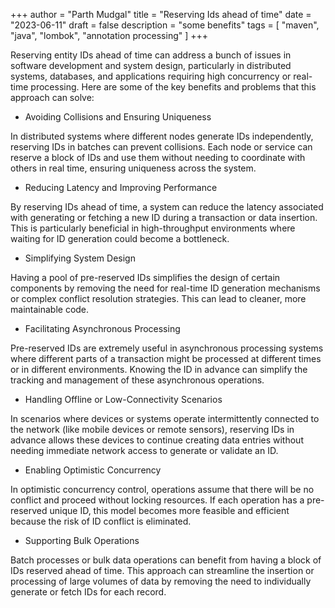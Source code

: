 +++
author = "Parth Mudgal"
title = "Reserving Ids ahead of time"
date = "2023-06-11"
draft = false
description = "some benefits"
tags = [
    "maven",
    "java",
    "lombok",
    "annotation processing"
]
+++


Reserving entity IDs ahead of time can address a bunch of issues in software development and system design, particularly in distributed systems, databases, and applications requiring high concurrency or real-time processing. Here are some of the key benefits and problems that this approach can solve:

- Avoiding Collisions and Ensuring Uniqueness

In distributed systems where different nodes generate IDs independently, reserving IDs in batches can prevent collisions. Each node or service can reserve a block of IDs and use them without needing to coordinate with others in real time, ensuring uniqueness across the system.

- Reducing Latency and Improving Performance

By reserving IDs ahead of time, a system can reduce the latency associated with generating or fetching a new ID during a transaction or data insertion. This is particularly beneficial in high-throughput environments where waiting for ID generation could become a bottleneck.

- Simplifying System Design

Having a pool of pre-reserved IDs simplifies the design of certain components by removing the need for real-time ID generation mechanisms or complex conflict resolution strategies. This can lead to cleaner, more maintainable code.

- Facilitating Asynchronous Processing

Pre-reserved IDs are extremely useful in asynchronous processing systems where different parts of a transaction might be processed at different times or in different environments. Knowing the ID in advance can simplify the tracking and management of these asynchronous operations.

- Handling Offline or Low-Connectivity Scenarios

In scenarios where devices or systems operate intermittently connected to the network (like mobile devices or remote sensors), reserving IDs in advance allows these devices to continue creating data entries without needing immediate network access to generate or validate an ID.

- Enabling Optimistic Concurrency

In optimistic concurrency control, operations assume that there will be no conflict and proceed without locking resources. If each operation has a pre-reserved unique ID, this model becomes more feasible and efficient because the risk of ID conflict is eliminated.

- Supporting Bulk Operations

Batch processes or bulk data operations can benefit from having a block of IDs reserved ahead of time. This approach can streamline the insertion or processing of large volumes of data by removing the need to individually generate or fetch IDs for each record.
